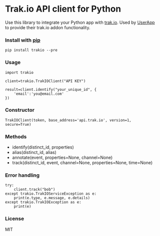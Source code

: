 # Trak.io API client for Python

Use this library to integrate your Python app with [trak.io](www.trak.io).
Used by [UserApp](www.userapp.io) to provide their trak.io addon functionality.

### Install with [pip](https://pypi.python.org/pypi/trakio/)

    pip install trakio --pre

### Usage

    import trakio

    client=trakio.TrakIOClient("API KEY")

    result=client.identify("your_unique_id", {
        'email':'you@email.com'
    })

### Constructor

    TrakIOClient(token, base_address='api.trak.io', version=1, secure=True)

### Methods

* identify(distinct_id, properties)
* alias(distinct_id, alias)
* annotate(event, properties=None, channel=None)
* track(distinct_id, event, channel=None, properties=None, time=None)

### Error handling

	try:
	    client.track("bob")
	except trakio.TrakIOServiceException as e:
		print(e.type, e.message, e.details)
	except trakio.TrakIOException as e:
		print(e)

### License

MIT
